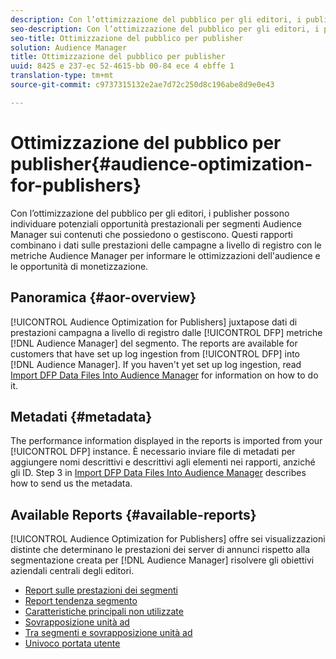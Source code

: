```yaml
---
description: Con l’ottimizzazione del pubblico per gli editori, i publisher possono individuare potenziali opportunità prestazionali per segmenti Audience Manager sui contenuti che possiedono o gestiscono. Questi rapporti combinano i dati sulle prestazioni delle campagne a livello di registro con le metriche Audience Manager per informare le ottimizzazioni dell'audience e le opportunità di monetizzazione.
seo-description: Con l’ottimizzazione del pubblico per gli editori, i publisher possono individuare potenziali opportunità prestazionali per segmenti Audience Manager sui contenuti che possiedono o gestiscono. Questi rapporti combinano i dati sulle prestazioni delle campagne a livello di registro con le metriche Audience Manager per informare le ottimizzazioni dell'audience e le opportunità di monetizzazione.
seo-title: Ottimizzazione del pubblico per publisher
solution: Audience Manager
title: Ottimizzazione del pubblico per publisher
uuid: 8425 e 237-ec 52-4615-bb 00-84 ece 4 ebffe 1
translation-type: tm+mt
source-git-commit: c9737315132e2ae7d72c250d8c196abe8d9e0e43

---
```



# Ottimizzazione del pubblico per publisher{#audience-optimization-for-publishers}

Con l’ottimizzazione del pubblico per gli editori, i publisher possono individuare potenziali opportunità prestazionali per segmenti Audience Manager sui contenuti che possiedono o gestiscono. Questi rapporti combinano i dati sulle prestazioni delle campagne a livello di registro con le metriche Audience Manager per informare le ottimizzazioni dell'audience e le opportunità di monetizzazione.

## Panoramica {#aor-overview}

[!UICONTROL Audience Optimization for Publishers] juxtapose dati di prestazioni campagna a livello di registro dalle [!UICONTROL DFP] metriche [!DNL Audience Manager] del segmento. The reports are available for customers that have set up log ingestion from [!UICONTROL DFP] into [!DNL Audience Manager]. If you haven't yet set up log ingestion, read [Import DFP Data Files Into Audience Manager](import-dfp.md) for information on how to do it.

## Metadati {#metadata}

The performance information displayed in the reports is imported from your [!UICONTROL DFP] instance. È necessario inviare file di metadati per aggiungere nomi descrittivi e descrittivi agli elementi nei rapporti, anziché gli ID. Step 3 in [Import DFP Data Files Into Audience Manager](../../../reporting/audience-optimization-reports/aor-publishers/import-dfp.md) describes how to send us the metadata.

## Available Reports {#available-reports}

[!UICONTROL Audience Optimization for Publishers] offre sei visualizzazioni distinte che determinano le prestazioni dei server di annunci rispetto alla segmentazione creata per [!DNL Audience Manager] risolvere gli obiettivi aziendali centrali degli editori.

+ [Report sulle prestazioni dei segmenti](publisher-segment-performance.md)
+ [Report tendenza segmento](publisher-segment-trends.md)
+ [Caratteristiche principali non utilizzate](publisher-top-unused-traits.md)
+ [Sovrapposizione unità ad](publisher-ad-unit-overlap.md)
+ [Tra segmenti e sovrapposizione unità ad](publisher-segment-ad-unit-overlap.md)
+ [Univoco portata utente](publisher-unique-reach.md)
